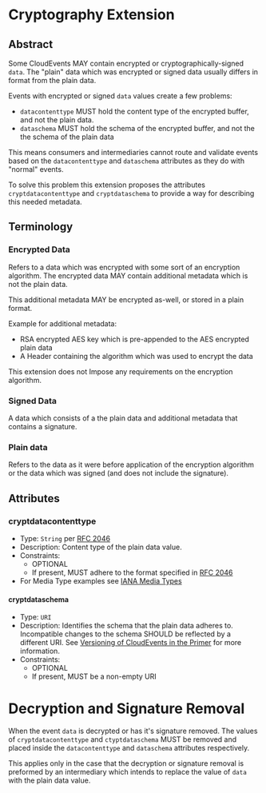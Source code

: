 # Cryptography Extension

## Abstract

Some CloudEvents MAY contain encrypted or cryptographically-signed `data`. The "plain"
data which was encrypted or signed data usually differs in format from the plain data.

Events with encrypted or signed `data` values create a few problems:
 - `datacontenttype` MUST hold the content type of the encrypted buffer, and not the
  plain data. 
- `dataschema` MUST hold the schema of the encrypted buffer, and not the the schema 
  of the plain data

This means consumers and intermediaries cannot route and validate events based on 
the `datacontenttype` and `dataschema` attributes as they do with "normal" events.

To solve this problem this extension proposes the attributes `cryptdatacontenttype` 
and `cryptdataschema` to provide a way for describing this needed metadata.

## Terminology

### Encrypted Data
Refers to a data which was encrypted with some sort of an encryption algorithm.
The encrypted data MAY contain additional metadata which is not the plain data.

This additional metadata MAY be encrypted as-well, or stored in a plain format.

Example for additional metadata:
- RSA encrypted AES key which is pre-appended to the AES encrypted plain data
- A Header containing the algorithm which was used to encrypt the data

This extension does not Impose any requirements on the encryption algorithm.

### Signed Data
A data which consists of a the plain data and additional metadata that contains a
signature.

### Plain data

Refers to the data as it were before application of the encryption algorithm or the
data which was signed (and does not include the signature).

## Attributes

### cryptdatacontenttype
- Type: `String` per [RFC 2046](https://tools.ietf.org/html/rfc2046)
- Description: Content type of the plain data value.
- Constraints:
  - OPTIONAL
  - If present, MUST adhere to the format specified in
    [RFC 2046](https://tools.ietf.org/html/rfc2046)
- For Media Type examples see
  [IANA Media Types](http://www.iana.org/assignments/media-types/media-types.xhtml)


#### cryptdataschema

- Type: `URI`
- Description: Identifies the schema that the plain data adheres to. Incompatible
  changes to the schema SHOULD be reflected by a different URI. See
  [Versioning of CloudEvents in the Primer](../primer.md#versioning-of-cloudevents)
  for more information.
- Constraints:
  - OPTIONAL
  - If present, MUST be a non-empty URI
  
  
# Decryption and Signature Removal
When the event `data` is decrypted or has it's signature removed.
The values of `cryptdatacontenttype` and `ctyptdataschema` MUST be removed and placed
inside the `datacontenttype` and `dataschema` attributes respectively.
 
This applies only in the case that the decryption or signature removal is preformed by
an intermediary which intends to replace the value of `data` with the plain data value. 